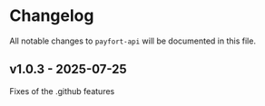 # Changelog

All notable changes to `payfort-api` will be documented in this file.

## v1.0.3 - 2025-07-25

Fixes of the .github features
